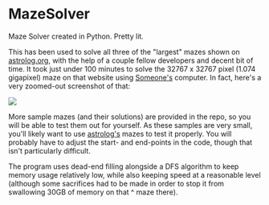 # MazeSolver
Maze Solver created in Python. Pretty lit.

This has been used to solve all three of the "largest" mazes shown on [astrolog.org](http://www.astrolog.org/labyrnth/maze.htm), with the help of a couple fellow developers and decent bit of time. It took just under 100 minutes to solve the 32767 x 32767 pixel (1.074 gigapixel) maze on that website using [Someone's](https://github.com/isik-kaplan) computer. In fact, here's a very zoomed-out screenshot of that:

<img src="https://i.imgur.com/2flbDmH.png">

More sample mazes (and their solutions) are provided in the repo, so you will be able to test them out for yourself. As these samples are very small, you'll likely want to use [astrolog's](http://www.astrolog.org/labyrnth/maze.htm) mazes to test it properly. You will probably have to adjust the start- and end-points in the code, though that isn't particularly difficult.

The program uses dead-end filling alongside a DFS algorithm to keep memory usage relatively low, while also keeping speed at a reasonable level (although some sacrifices had to be made in order to stop it from swallowing 30GB of memory on that ^ maze there).
